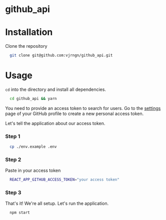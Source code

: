 # github_api

# Installation
Clone the repository
```sh
  git clone git@github.com:vjrngn/github_api.git
```

# Usage
`cd` into the directory and install all dependencies.
```sh
  cd github_api && yarn
```

You need to provide an access token to search for users. Go to the [settings](https://github.com/settings/tokens) page of your GitHub profile to create a new personal access token.

Let's tell the application about our access token.

### Step 1
```sh
  cp ./env.example .env
```

### Step 2
Paste in your access token
```sh
  REACT_APP_GITHUB_ACCESS_TOKEN="your access token"
```

### Step 3
That's it! We're all setup. Let's run the application.
```sh
  npm start
```
